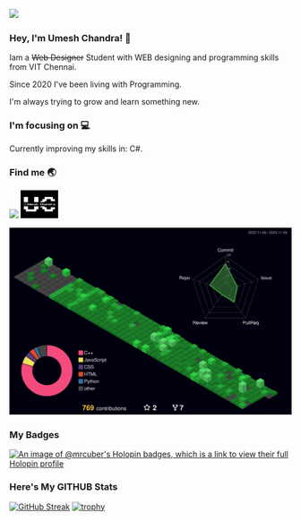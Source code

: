 ![](https://komarev.com/ghpvc/?username=MrCuber&style=for-the-badge&color=blueviolet)
### Hey, I'm Umesh Chandra! 🤞

Iam a ~~Web Designer~~ Student with WEB designing and programming skills from VIT Chennai.

Since 2020 I've been living with Programming.

I'm always trying to grow and learn something new.
### I'm focusing on 💻

Currently improving my skills in: C#.</br>

<!-- ### Here's the languages that I am currently working on:

![](https://img.shields.io/badge/HTML5-E34F26?style=for-the-badge&logo=html5&logoColor=white)
![](https://img.shields.io/badge/CSS3-1572B6?style=for-the-badge&logo=css3&logoColor=white)
![](https://img.shields.io/badge/JavaScript-F7DF1E?style=for-the-badge&logo=javascript&logoColor=black)
![](https://img.shields.io/badge/MySQL-005C84?style=for-the-badge&logo=mysql&logoColor=white)
![](https://img.shields.io/badge/Oracle-F80000?style=for-the-badge&logo=Oracle&logoColor=white)

 -->


### Find me 🌏
<a href="https://www.linkedin.com/in/umesh-chandra-2928a6220/" target="_blank"><img src="https://i.imgur.com/RIefvk9.png" height="50px"></a>
<a href="https://www.umeshchandra.in" target="_blank"><img src="https://github.com/MrCuber/MrCuber/blob/main/Logo.png" height="50px"></a>

![](./profile-3d-contrib/profile-night-green.svg)

### My Badges
[![An image of @mrcuber's Holopin badges, which is a link to view their full Holopin profile](https://holopin.me/mrcuber)](https://holopin.io/@mrcuber)

### Here's My GITHUB Stats
<!-- ![Umesh GitHub stats](https://github-readme-stats.vercel.app/api?username=mrcuber&show_icons=true&theme=radical)  -->
[![GitHub Streak](https://github-readme-streak-stats.herokuapp.com/?user=mrcuber&theme=radical)](https://git.io/streak-stats) 
[![trophy](https://github-profile-trophy.vercel.app/?username=mrcuber)](https://github.com/ryo-ma/github-profile-trophy)

<!-- [![MrCuber's GitHub | Languages Over Time](https://stats.quine.sh/MrCuber/languages-over-time?theme=dark)](https://quine.sh?utm_source=widgets&utm_campaign=MrCuber) -->
